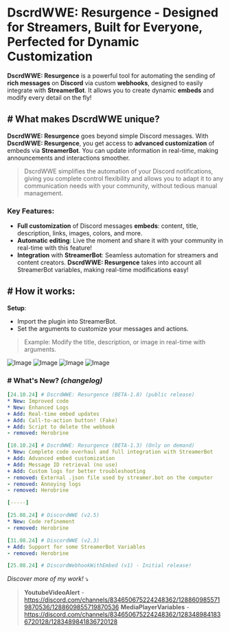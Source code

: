 #  DscrdWWE: Resurgence - Designed for Streamers, Built for Everyone, Perfected for Dynamic Customization
**DscrdWWE: Resurgence** is a powerful tool for automating the sending of **rich messages** on **Discord** via custom **webhooks**, designed to easily integrate with **StreamerBot**. It allows you to create dynamic **embeds** and modify every detail on the fly!
## \# What makes DscrdWWE unique?
**DscrdWWE: Resurgence** goes beyond simple Discord messages. With **DscrdWWE: Resurgence**, you get access to **advanced customization** of embeds via **StreamerBot**. You can update information in real-time, making announcements and interactions smoother.

> DscrdWWE simplifies the automation of your Discord notifications, giving you complete control flexibility and allows you to adapt it to any communication needs with your community, without tedious manual management.

### Key Features:
* **Full customization** of Discord messages **embeds**: content, title, description, links, images, colors, and more.
* **Automatic editing**: Live the moment and share it with your community in real-time with this feature!
* **Integration** with **StreamerBot**: Seamless automation for streamers and content creators. **DscrdWWE: Resurgence** takes into account all StreamerBot variables, making real-time modifications easy!

## \# How it works:
**Setup**:
* Import the plugin into StreamerBot.
* Set the arguments to customize your messages and actions.
> Example: Modify the title, description, or image in real-time with arguments.

![Image](https://media.discordapp.net/attachments/1278366365035659367/1299556140446781460/1_-_import.png?ex=687f9c38&is=687e4ab8&hm=7f3466eb9079821960f79cd515ed724e435a9d6f63866e1591829f196fee3164&=&format=webp&quality=lossless "step 1")
![Image](https://media.discordapp.net/attachments/1278366365035659367/1299556140803166239/2_-_duplicate.png?ex=687f9c38&is=687e4ab8&hm=b1fc9b513b5d74fca4ed9e5668ad0fb88d5f8a06a1bb66781ea136c3fe1d3494&=&format=webp&quality=lossless "step 2")
![Image](https://media.discordapp.net/attachments/1278366365035659367/1299556141168066590/3_-_add_trigger.png?ex=687f9c38&is=687e4ab8&hm=76374ea30c6e59c5493d0ad2ed2233ad92b0c2420f2554619888c92da841921a&=&format=webp&quality=lossless "step 3")
![Image](https://media.discordapp.net/attachments/1278366365035659367/1299556141415661609/4_-_alternative_action_for_timer-2.png?ex=687f9c38&is=687e4ab8&hm=997c8d0a2c7925da4d8ca001de88322f9381622196dc9f5294cc6277953c8d96&=&format=webp&quality=lossless "step 4")

### \# What's New? *(changelog)*
```yaml
[24.10.24] # DscrdWWE: Resurgence (BETA-1.8) (public release)
* New: Improved code
* New: Enhanced Logs
+ Add: Real-time embed updates
+ Add: Call-to-action button! (Fake)
+ Add: Script to delete the webhook
- removed: Herobrine

[10.10.24] # DscrdWWE: Resurgence (BETA-1.3) (Only on demand)
* New: Complete code overhaul and full integration with StreamerBot
+ Add: Advanced embed customization
+ Add: Message ID retrieval (no use)
+ Add: Custom logs for better troubleshooting
- removed: External .json file used by streamer.bot on the computer
- removed: Annoying logs
- removed: Herobrine

[-----]

[25.08.24] # DiscordWWE (v2.5)
* New: Code refinement
- removed: Herobrine

[31.08.24] # DiscordWWE (v2.3)
+ Add: Support for some StreamerBot Variables
- removed: Herobrine

[25.08.24] # DiscordWebhookWithEmbed (v1) - Initial release!
```

*Discover more of my work!* :arrow_heading_down:
> **YoutubeVideoAlert** - https://discord.com/channels/834650675224248362/1288609855719870536/1288609855719870536
> **MediaPlayerVariables** - https://discord.com/channels/834650675224248362/1283489841836720128/1283489841836720128